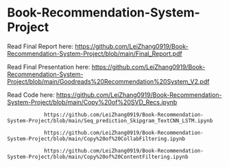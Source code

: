 # Book-Recommendation-System-Project

Read Final Report here: https://github.com/LeiZhang0919/Book-Recommendation-System-Project/blob/main/Final_Report.pdf

Read Final Presentation here: https://github.com/LeiZhang0919/Book-Recommendation-System-Project/blob/main/Goodreads%20Recommendation%20System_V2.pdf

Read Code here: https://github.com/LeiZhang0919/Book-Recommendation-System-Project/blob/main/Copy%20of%20SVD_Recs.ipynb

                https://github.com/LeiZhang0919/Book-Recommendation-System-Project/blob/main/Seq_prediction_Skipgram_TextCNN_LSTM.ipynb
                
                https://github.com/LeiZhang0919/Book-Recommendation-System-Project/blob/main/Copy%20of%20CollabFiltering.ipynb
                
                https://github.com/LeiZhang0919/Book-Recommendation-System-Project/blob/main/Copy%20of%20ContentFiltering.ipynb
                
